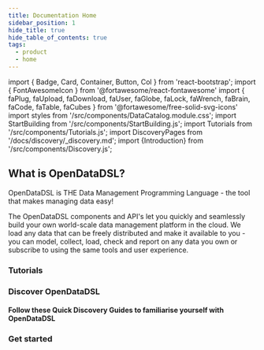 ```yaml
---
title: Documentation Home
sidebar_position: 1
hide_title: true
hide_table_of_contents: true
tags:
  - product
  - home
---
```

import { Badge, Card, Container, Button, Col } from 'react-bootstrap';
import { FontAwesomeIcon } from '@fortawesome/react-fontawesome'
import { faPlug, faUpload, faDownload, faUser, faGlobe, faLock, faWrench, faBrain, faCode, faTable, faCubes } from '@fortawesome/free-solid-svg-icons'
import styles from '/src/components/DataCatalog.module.css';
import StartBuilding from '/src/components/StartBuilding.js';
import Tutorials from '/src/components/Tutorials.js';
import DiscoveryPages from '/docs/discovery/_discovery.md';
import {Introduction} from '/src/components/Discovery.js';

<Introduction text="Start your OpenDataDSL discovery here" />


## What is OpenDataDSL?
OpenDataDSL is THE Data Management Programming Language - the tool that makes managing data easy!

The OpenDataDSL components and API's let you quickly and seamlessly build your own world-scale data management platform in the cloud.
We load any data that can be freely distributed and make it available to you - you can model, collect, load, check and report 
on any data you own or subscribe to using the same tools and user experience.

### Tutorials

<Tutorials />

### Discover OpenDataDSL

#### Follow these Quick Discovery Guides to familiarise yourself with OpenDataDSL

<DiscoveryPages />

### Get started

<StartBuilding />
